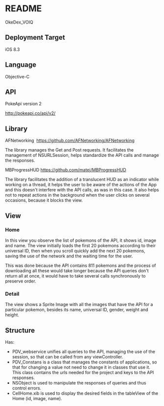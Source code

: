 # README #

OkeDex_VOIQ

## Deployment Target ##

iOS 8.3

## Language ##

Objective-C

## API ##

PokeApi version 2

http://pokeapi.co/api/v2/


## Library ##

AFNetworking 
https://github.com/AFNetworking/AFNetworking

The library manages the Get and Post requests.
It facilitates the management of NSURLSession, helps standardize the API calls and manage the responses.


MBProgressHUD
https://github.com/matej/MBProgressHUD

The library facilitates the addition of a translucent HUD as an indicator while working on a thread, it helps the user to be aware of the actions of the App and this doesn't interfere with the API calls, as was in this case.
It also helps not to repeat actions in the background when the user clicks on several occasions, because it blocks the view.


## View ##

### Home ###
In this view you observe the list of pokemons of the API, it shows id, image and name.
The view initially loads the first 20 pokemons according to their universal ID, then when you scroll quickly add the next 20 pokemons, saving the use of the network and the waiting time for the user.

This was done because the API contains 811 pokemons and the process of downloading all these would take longer because the API queries don't return all at once, it would have to take several calls synchronously to preserve order.

### Detail ###

The view shows a Sprite Image with all the images that have the API for a particular pokemon, besides its name, universal ID, gender, weight and height.

## Structure ##

Has:
- PDV_webservice unifies all queries to the API, managing the use of the session, so that can be called from any viewController.
- PDV_Constans is a class that manages the constants of applications, so that for changing a value not need to change it in classes that use it. This class contains the urls needed for the project and keys to the API responses.
- NSObject is used to manipulate the responses of queries and thus control errors.
- CellHome.xib is used to display the desired fields in the tableView of the Home (id, image, name).
